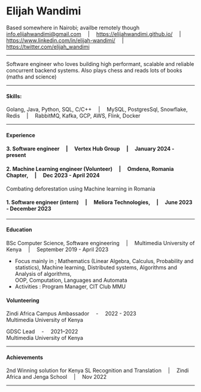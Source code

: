 # Elijah Wandimi
Based somewhere in Nairobi; availbe remotely though <br>
 info.elijahwandimi@gmail.com  &emsp;|&emsp;  https://elijahwandimi.github.io/ &emsp;|&emsp; https://www.linkedin.com/in/elijah-wandimi/  &emsp;|&emsp;  https://twitter.com/elijah_wandimi  
 
---
Software engineer who loves building high performant, scalable and reliable concurrent backend systems. Also plays chess and reads lots of books (maths and science)

---

#### Skills:
Golang, Java, Python, SQL, C/C++ &emsp;|&emsp; MySQL, PostgresSql, Snowflake, Redis &emsp;|&emsp; RabbitMQ, Kafka, GCP, AWS, Flink, Docker

---

#### Experience

#### 3. Software engineer       &emsp;|&emsp; Vertex Hub Group &emsp;|&emsp; January 2024 - present <br>

#### 2. Machine Learning engineer (Volunteer)  &emsp;|&emsp; Omdena, Romania Chapter, &emsp;|&emsp; Dec 2023 - April 2024 <br>
Combating deforestation using Machine learning in Romania

#### 1. Software engineer (intern)  &emsp;|&emsp; Meliora Technologies, &emsp;|&emsp; June 2023 - December 2023 <br>

---

#### Education
BSc Computer Science, Software engineering  &emsp;|&emsp; Multimedia University of Kenya &emsp;|&emsp; September 2019 - April 2023 <br>
- Focus mainly in ; Mathematics (Linear Algebra, Calculus, Probability and statistics), Machine learning, Distributed systems, Algorithms and Analysis of algorithms, <br>
OOP, Computation, Languages and Automata <br>
- Activities : Program Manager, CIT Club MMU


#### Volunteering
Zindi Africa Campus Ambassador &emsp;-&emsp; 2022 - 2023 <br>
Multimedia University of Kenya

GDSC Lead &emsp;-&emsp; 2021–2022 <br>
Multimedia University of Kenya

---

#### Achievements
2nd Winning solution for Kenya SL Recognition and Translation &emsp;|&emsp; Zindi Africa and Jenga School &emsp;|&emsp; Nov 2022

---
